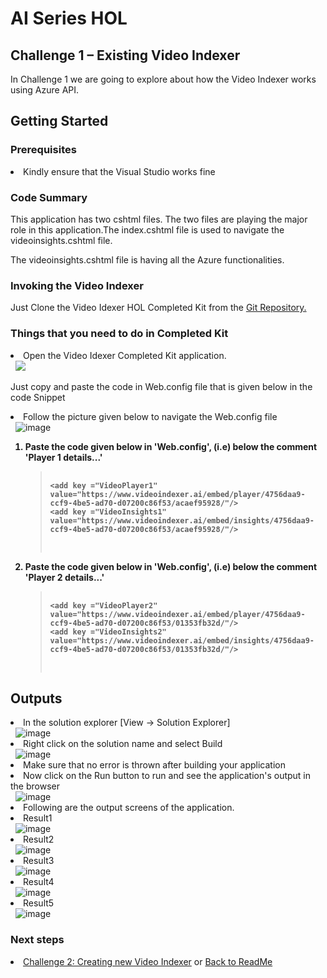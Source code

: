 <h1>AI Series HOL</h1>
<h2>Challenge 1 – Existing Video Indexer</h2>
<p>In Challenge 1 we are going to explore about how the Video Indexer works using Azure API.</p>
<h2>Getting Started</h2>
<h3>Prerequisites</h3>
<li>Kindly ensure that the Visual Studio works fine</li>
<h3>Code Summary</h3>
<p>This application has two cshtml files. The two files are playing the major role in this application.The index.cshtml file is used to navigate the videoinsights.cshtml file.</p>
<p>The videoinsights.cshtml file is having all the Azure functionalities.</p>
<h3>Invoking the Video Indexer</h3>
<p>Just Clone the Video Idexer HOL Completed Kit from the <a href="">Git Repository.</a></p>
<h3>Things that you need to do in Completed Kit</h3>
<li>Open the Video Idexer Completed Kit application.</li>&nbsp;
<img src=" alt="image" style="max-width:100%;">
<p>Just copy and paste the code in Web.config file that is given below in the code Snippet</p>
<li>Follow the picture given below to navigate the Web.config file</li>&nbsp;
<img src="" alt="image" style="max-width:100%;">
<ol>
  <strong>
  	<li>Paste the code given below in 'Web.config', (i.e) below the comment 'Player 1 details...'</li>
  	<blockquote>
        <pre>
           <code>
&lt;add key ="VideoPlayer1" value="https://www.videoindexer.ai/embed/player/4756daa9-ccf9-4be5-ad70-d07200c86f53/acaef95928/"/&gt;
&lt;add key ="VideoInsights1" value="https://www.videoindexer.ai/embed/insights/4756daa9-ccf9-4be5-ad70-d07200c86f53/acaef95928/"/&gt;
            </code>
        </pre>
   </blockquote>
   	<li>Paste the code given below in 'Web.config', (i.e) below the comment 'Player 2 details...'</li>
  	<blockquote>
        <pre>
           <code>
&lt;add key ="VideoPlayer2" value="https://www.videoindexer.ai/embed/player/4756daa9-ccf9-4be5-ad70-d07200c86f53/01353fb32d/"/&gt;
&lt;add key ="VideoInsights2" value="https://www.videoindexer.ai/embed/insights/4756daa9-ccf9-4be5-ad70-d07200c86f53/01353fb32d/"/&gt;
            </code>
        </pre>
   </blockquote>
  </strong>
</ol>   
<h2>Outputs</h2>
<li>In the solution explorer [View -> Solution Explorer]</li>&nbsp; 
<img src="" alt="image" style="max-width:100%;">
<li>Right click on the solution name and select Build</li>&nbsp;
<img src="" alt="image" style="max-width:100%;">
<li>Make sure that no error is thrown after building your application</li>
<li>Now click on the Run button to run and see the application's output in the browser</li>&nbsp;
<img src="" alt="image" style="max-width:100%;">
<li>Following are the output screens of the application.</li>
<li>Result1</li>&nbsp;
<img src="" alt="image" style="max-width:100%;">&nbsp;
<li>Result2</li>&nbsp;
<img src="" alt="image" style="max-width:100%;">&nbsp;
<li>Result3</li>&nbsp;
<img src="" alt="image" style="max-width:100%;">&nbsp;
<li>Result4</li>&nbsp;
<img src="" alt="image" style="max-width:100%;">&nbsp;
<li>Result5</li>&nbsp;
<img src="" alt="image" style="max-width:100%;">&nbsp;
<h3>Next steps</h3>
<li><a href="">Challenge 2: Creating new Video Indexer</a> or <a href="">Back to ReadMe</a></li>